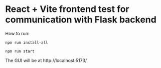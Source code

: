 # React + Vite frontend test for communication with Flask backend

How to run:

`npm run install-all`

`npm run start`

The GUI will be at http://localhost:5173/